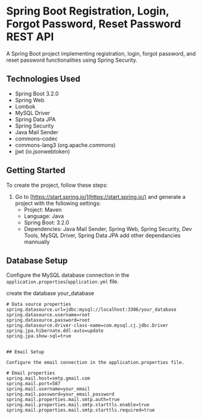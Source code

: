 # Spring Boot Registration, Login, Forgot Password, Reset Password REST API

A Spring Boot project implementing registration, login, forgot password, and reset password functionalities using Spring Security.

## Technologies Used

- Spring Boot 3.2.0
- Spring Web
- Lombok
- MySQL Driver
- Spring Data JPA
- Spring Security
- Java Mail Sender
- commons-codec
- commons-lang3 (org.apache.commons)
- jjwt (io.jsonwebtoken)

## Getting Started

To create the project, follow these steps:

1. Go to [https://start.spring.io/](https://start.spring.io/) and generate a project with the following settings:
   - Project: Maven
   - Language: Java
   - Spring Boot: 3.2.0
   - Dependencies: Java Mail Sender, Spring Web, Spring Security, Dev Tools, MySQL Driver, Spring Data JPA add other dependancies mannually

## Database Setup

Configure the MySQL database connection in the `application.properties`/`application.yml` file.

create the database your_database

```properties
# Data source properties
spring.datasource.url=jdbc:mysql://localhost:3306/your_database
spring.datasource.username=root
spring.datasource.password=root
spring.datasource.driver-class-name=com.mysql.cj.jdbc.Driver
spring.jpa.hibernate.ddl-auto=update
spring.jpa.show-sql=true


## Email Setup

Configure the email connection in the application.properties file.

# Email properties
spring.mail.host=smtp.gmail.com
spring.mail.port=587
spring.mail.username=your_email
spring.mail.password=your_email_password
spring.mail.properties.mail.smtp.auth=true
spring.mail.properties.mail.smtp.starttls.enable=true
spring.mail.properties.mail.smtp.starttls.required=true
